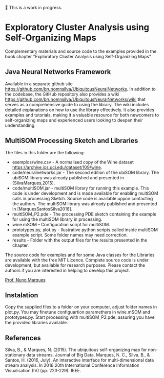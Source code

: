 :construction: This is a work in progress.

# Exploratory Cluster Analysis using Self-Organizing Maps

Complementary materials and source code to the examples provided in the book chapter "Exploratory Cluster Analysis using Self-Organizing Maps"


## Java Neural Networks Framework

Available in a separate github site <https://github.com/brunomnsilva/UbiquitousNeuralNetworks>. In addition to the codebase, the GitHub repository also provides a wiki <https://github.com/brunomnsilva/UbiquitousNeuralNetworks/wiki> that serves as a comprehensive guide to using the library. The wiki includes detailed explanations on how to use the library effectively. It also provides examples and tutorials, making it a valuable resource for both newcomers to self-organizing maps and experienced users looking to deepen their understanding.

## MultiSOM Processing Sketch and Libraries

The files in this folder are the following:

  - exemplos/wine.csv - A normalised copy of the Wine dataset <https://archive.ics.uci.edu/dataset/109/wine>.
  - code/neuralnetworks.jar - The second edition of the ubiSOM library. The ubiSOM library was already published and presented in [SilvaMarques,2015].
  - code/multiSOM.jar - multiSOM library for running this example. This code is under development and is made available for enabling multiSOM calls in processing Sketch. Source code is available uppon contacting the authors. The multiSOM library was already published and presented in [MarquesSantosSilva2016].
  - multiSOM_P2.pde - The processing PDE sketch containing the example for using the multiSOM library in processing.
  - wine.mSOM - Configuration script for multiSOM.
  - prototypes.py, plot.py - Ilustrative python scripts called inside multiSOM example script. Some folder names may need correction. 
  - results - Folder with the output files for the results presented in the chapter.

The source code for examples and for some Java classes for the Libraries are available with the free MIT Licence. Complete source code is under development, but available for research purposes. Please contact the authors if you are interested in helping to develop this project.

[Prof. Nuno Marques](mailto:nmm@fct.unl.pt?subject=[GitHub]MultiSOM)

## Instalation

Copy the supplied files to a folder on your computer, adjust folder names in plot.py. You may finetune configuartion paramethers in wine.mSOM and prototypes.py. Start processing with multiSOM_P2.pde, assuring you have the provided libraries available. 
## References

Silva, B., & Marques, N. (2015). The ubiquitous self-organizing map for non-stationary data streams. Journal of Big Data.
Marques, N. C., Silva, B., & Santos, H. (2016, July). An interactive interface for multi-dimensional data stream analysis. In 2016 20th International Conference Information Visualisation (IV) (pp. 223-229). IEEE.
